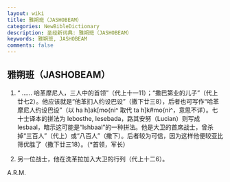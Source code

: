 ```yaml
---
layout: wiki
title: 雅朔班（JASHOBEAM）
categories: NewBibleDictionary
description: 圣经新词典: 雅朔班（JASHOBEAM）
keywords: 雅朔班, JASHOBEAM
comments: false
---
```


## 雅朔班（JASHOBEAM）

1. “ …… 哈革摩尼人，三人中的首领”（代上十一11）；“撒巴第业的儿子”（代上廿七2）。他应该就是“他革扪人约设巴设”（撒下廿三8），后者也可写作“哈革摩尼人约设巴设”（以 ha h]ak[mo{ni^ 取代 ta h]k#mo{ni^，意思不详）。七十士译本的拼法为 Iebosthe, Iesebada，路其安努（Lucian）则写成 Iesbaal，暗示这可能是“Ishbaal”的一种拼法。他是大卫的首席战士，曾杀掉“三百人”（代上）或“八百人”（撒下）。后者较为可信，因为这样他便较亚比筛优胜了（撒下廿三18）。（*首领，军长）

2. 另一位战士，他在洗革拉加入大卫的行列（代上十二6）。

A.R.M.








